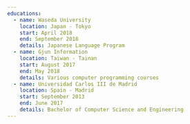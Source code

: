 ```yaml
---
educations:
  - name: Waseda University
    location: Japan - Tokyo
    start: April 2018
    end: September 2018
    details: Japanese Language Program
  - name: Gjun Information
    location: Taiwan - Tainan
    start: August 2017
    end: May 2018
    details: Various computer programming courses
  - name: Universidad Carlos III de Madrid
    location: Spain - Madrid
    start: September 2013
    end: June 2017
    details: Bachelor of Computer Science and Engineering
---
```


